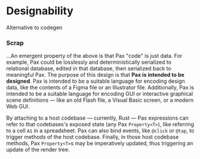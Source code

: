 # Designability





Alternative to codegen




### Scrap

...An emergent property of the above is that Pax "code" is just data.  For example, Pax could be losslessly and deterministically serialized to relational database, edited in that database, then serialized back to meaningful Pax.  The purpose of this design is that **Pax is intended to be designed**.  Pax is intended to be a suitable language for encoding design data, like the contents of a Figma file or an Illustrator file.  Additionally, Pax is intended to be a suitable language for encoding GUI or interactive graphical scene definitions — like an old Flash file, a Visual Basic screen, or a modern Web GUI.

By attaching to a host codebase — currently, Rust — Pax expressions can refer to that codebases's exposed state (any Pax `Property<T>`), like referring to a cell `A1` in a spreadsheet.  Pax can also bind events, like `@click` or `@tap`, to trigger methods of the host codebase.  Finally, in those host codebase methods, Pax `Property<T>`s may be imperatively updated, thus triggering an update of the render tree.
